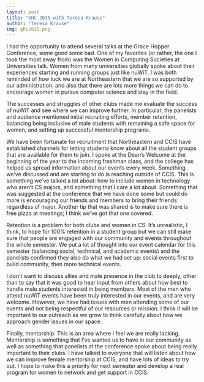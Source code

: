 ```yaml
---
layout: post
title: "GHC 2015 with Teresa Krause"
author: "Teresa Krause"
img: ghc2015.png
---
```


I had the opportunity to attend several talks at the Grace Hopper Conference, some good some bad. One of my favorites (or rather, the one I took the most away from) was the Women in Computing Societies at Universities talk. Women from many universities globally spoke about their experiences starting and running groups just like nuWiT. I was both reminded of how luck we are at Northeastern that we are so supported by our administration, and also that there are lots more things we can do to encourage women in pursue computer science and stay in the field.

The successes and struggles of other clubs made me evaluate the success of nuWiT and see where we can improve further. In particular, the panelists and audience mentioned initial recruiting efforts, member retention, balancing being inclusive of male students with remaining a safe space for women, and setting up successful mentorship programs.

We have been fortunate for recruitment that Northeastern and CCIS have established channels for letting students know about all the student groups that are available for them to join. I spoke at the Dean’s Welcome at the beginning of the year to the incoming freshman class, and the college has helped us spread information about our events every week. Something we’ve discussed and are starting to do is reaching outside of CCIS. This is something we’ve talked a lot about: how to include women in technology who aren’t CS majors, and something that I care a lot about. Something that was suggested at the conference that we have done some but could do more is encouraging our friends and members to bring their friends regardless of major. Another tip that was shared is to make sure there is free pizza at meetings; I think we’ve got that one covered.

Retention is a problem for both clubs and women in CS. It’s unrealistic, I think, to hope for 100% retention in a student group but we can still make sure that people are engaged with our community and events throughout the whole semester. We put a lot of thought into our event calendar for this semester (balancing social, technical, and academic events) and the panelists confirmed they also do what we had set up: social events first to build community, then more technical events.

I don’t want to discuss allies and male presence in the club to deeply, other than to say that it was good to hear input from others about how best to handle male students interested in being members. Most of the men who attend nuWiT events have been truly interested in our events, and are very welcome. However, we have had issues with men attending some of our events and not being respectful of our resources or mission. I think it will be important to our outreach as we grow to think carefully about how we approach gender issues in our space.

Finally, mentorship. This is an area where I feel we are really lacking. Mentorship is something that I’ve wanted us to have in our community as well as something that panelists at the conference spoke about being really important to their clubs. I have talked to everyone that will listen about how we can improve female mentorship at CCIS, and have lots of ideas to try out. I hope to make this a priority for next semester and develop a real program for women to network and get support in CCIS.

